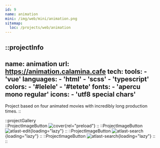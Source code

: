 ```yaml
---
id: 9
name: animation
mini: /img/web/mini/animation.png
sitemap:
  loc: /projects/web/animation
---
```


::projectInfo
---
name: animation
url: https://animation.calamina.cafe
tech: 
    tools:
      - 'vue'
    languages:
      - 'html'
      - 'scss'
      - 'typescript'
    colors:
      - '#lelele'
      - '#tetete'
    fonts:
      - 'apercu mono regular'
    icons:
      - 'utf8 special chars'
---
Project based on four animated movies with incredibly long production times.
::

::projectGallery  
  ::ProjectImageButton
    ![cover](/img/web/animation.png){rel="preload"}
  ::
  ::ProjectImageButton
    ![atlast-edit](/img/web/animation/animation-alt.png){loading="lazy"}
  ::
  ::ProjectImageButton
    ![atlast-search](/img/web/animation/animation-quote.png){loading="lazy"}
  :: 
  ::ProjectImageButton
    ![atlast-search](/img/web/animation/animation-image.png){loading="lazy"}
  :: 
::

<!-- ::projectFeatures
:: -->